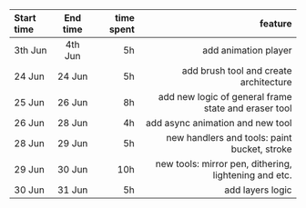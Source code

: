| Start time    |End time         | time spent    |  feature  |
|:------------- |:---------------:| -------------:|----------:|
| 3th Jun       | 4th Jun         |     5h        |   add animation player        |
| 24 Jun        | 24 Jun        |         5h   |     add brush tool and create architecture     |
| 25 Jun        | 26 Jun       |        8h |    add new logic of general frame state and eraser tool       | 
|  26 Jun | 28 Jun | 4h  |add async animation and new tool 
|     28 Jun    |  29 Jun       | 5h | new handlers and tools: paint bucket, stroke
|    29 Jun   |  30 Jun | 10h | new tools: mirror pen, dithering, lightening and etc.
|      30 Jun       |     31 Jun    |  5h    | add layers logic
